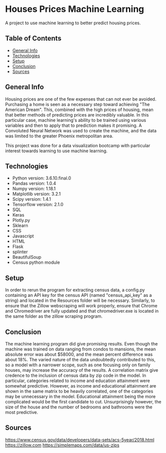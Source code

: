 # Houses Prices Machine Learning
A project to use machine learning to better predict housing prices.

## Table of Contents
* [General Info](#general-info)
* [Technologies](#technologies)
* [Setup](#setup)
* [Conclusion](#conclusion)
* [Sources](#sources)

## General Info
Housing prices are one of the few expenses that can not ever be avoided. Purchasing a home is seen as a necessary step toward achieving "The American Dream". This, combined with the high prices of housing, mean that better methods of predicting prices are incredibly valuable. In this particular case, machine learning's ability to be trained using various variables and then to apply that to prediction makes it promising. A Convoluted Neural Network was used to create the machine, and the data was limited to the greater Phoenix metropolitan area.

This project was done for a data visualization bootcamp with particular interest towards learning to use machine learning.

## Technologies
* Python version: 3.6.10.final.0
* Pandas version: 1.0.4
* Numpy version: 1.18.1
* Matplotlib version: 3.2.1
* Scipy version: 1.4.1
* Tensorflow version: 2.1.0
* SQL
* Keras
* Plotly.py
* Sklearn
* CSS
* Javascript
* HTML
* Flask
* splinter
* BeautifulSoup
* Census python module

## Setup
In order to rerun the program for extracting census data, a config.py containing an API key for the census API (named "census_api_key" as a string) and located in 
the Resources folder will be necessary. Similarly, to ensure that the Zillow webscraping will work properly, ensure that Chrome and Chromedriver are fully updated and that chromedriver.exe is  located in the same folder as the zillow scraping program.

## Conclusion
The machine learning program did give promising results. Even though the machine was trained on data ranging from condos to mansions, the mean absolute error was about $58000, and the mean percent difference was about 18%. The varied nature of the data undoubtedly contributed to this, so a model with a narrower scope, such as one focusing only on family houses, may increase the accuracy of the results. A correlation matrix give credence to the inclusion of census data by zip code in the model. In particular, categories related to income and education attainment were somewhat predictive.  However, as income and educational attainment are shown in the same matrix to be heavily correlated, one of the categories may be unnecessary in the model. Educational attainment being the more complicated would be the first candidate to cut. Unsurprisingly however, the size of the house and the number of bedrooms and bathrooms were the most predictive.

## Sources
https://www.census.gov/data/developers/data-sets/acs-5year/2018.html  
https://zillow.com
https://simplemaps.com/data/us-zips
